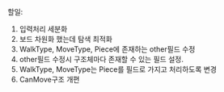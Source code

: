 할일:
1. 입력처리 세분화
2. 보드 차원화 했는데 탐색 최적화
3. WalkType, MoveType, Piece에 존재하는 other필드 수정
4. other필드 수정시 구조체마다 존재할 수 있는 필드 설정.
5. WalkType, MoveType는 Piece를 필드로 가지고 처리하도록 변경
6. CanMove구조 개편
